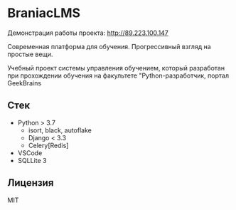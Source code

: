 # BraniacLMS

Демонстрация работы проекта: http://89.223.100.147

Современная платформа для обучения. Прогрессивный взгляд на простые вещи.

Учебный проект системы управления обучением, который разработан при прохождении обучения на факультете "Python-разработчик, портал GeekBrains

## Стек
- Python > 3.7
	- isort, black, autoflake
	- Django < 3.3
	- Celery[Redis]
- VSCode
- SQLLite 3

## Лицензия

MIT
